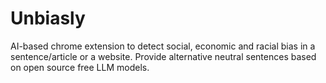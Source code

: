 # Unbiasly
AI-based chrome extension to detect social, economic and racial bias in a sentence/article or a website. Provide alternative neutral sentences based on open source free LLM models.
